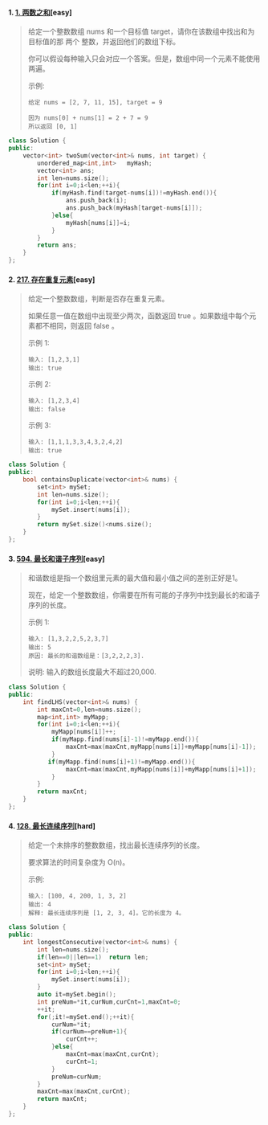 #### 1. [1. 两数之和](https://leetcode-cn.com/problems/two-sum/)[easy]

> 给定一个整数数组 nums 和一个目标值 target，请你在该数组中找出和为目标值的那 两个 整数，并返回他们的数组下标。
>
> 你可以假设每种输入只会对应一个答案。但是，数组中同一个元素不能使用两遍。
>
>  
>
> 示例:
>
> ```example
> 给定 nums = [2, 7, 11, 15], target = 9
> 
> 因为 nums[0] + nums[1] = 2 + 7 = 9
> 所以返回 [0, 1]
> ```

```c++
class Solution {
public:
    vector<int> twoSum(vector<int>& nums, int target) {
        unordered_map<int,int>   myHash;
        vector<int> ans;
        int len=nums.size();
        for(int i=0;i<len;++i){
            if(myHash.find(target-nums[i])!=myHash.end()){
                ans.push_back(i);
                ans.push_back(myHash[target-nums[i]]);
            }else{
                myHash[nums[i]]=i;
            }
        }
        return ans;
    }
};
```



#### 2. [217. 存在重复元素](https://leetcode-cn.com/problems/contains-duplicate/)[easy]

> 给定一个整数数组，判断是否存在重复元素。
>
> 如果任意一值在数组中出现至少两次，函数返回 true 。如果数组中每个元素都不相同，则返回 false 。
>
>  
>
> 示例 1:
>
> ```example
> 输入: [1,2,3,1]
> 输出: true
> ```
>
> 示例 2:
>
> ```example
> 输入: [1,2,3,4]
> 输出: false
> ```
>
> 示例 3:
>
> ```example
> 输入: [1,1,1,3,3,4,3,2,4,2]
> 输出: true
> ```

```c++
class Solution {
public:
    bool containsDuplicate(vector<int>& nums) {
        set<int> mySet;
        int len=nums.size();
        for(int i=0;i<len;++i){
            mySet.insert(nums[i]);
        }
        return mySet.size()<nums.size();
    }
};
```



#### 3. [594. 最长和谐子序列](https://leetcode-cn.com/problems/longest-harmonious-subsequence/)[easy]

> 和谐数组是指一个数组里元素的最大值和最小值之间的差别正好是1。
>
> 现在，给定一个整数数组，你需要在所有可能的子序列中找到最长的和谐子序列的长度。
>
> 示例 1:
>
> ```example
> 输入: [1,3,2,2,5,2,3,7]
> 输出: 5
> 原因: 最长的和谐数组是：[3,2,2,2,3].
> ```
>
> 说明: 输入的数组长度最大不超过20,000.

```c++
class Solution {
public:
    int findLHS(vector<int>& nums) {
        int maxCnt=0,len=nums.size();
        map<int,int> myMapp;
        for(int i=0;i<len;++i){
            myMapp[nums[i]]++;
            if(myMapp.find(nums[i]-1)!=myMapp.end()){
                maxCnt=max(maxCnt,myMapp[nums[i]]+myMapp[nums[i]-1]);
            }
           if(myMapp.find(nums[i]+1)!=myMapp.end()){
                maxCnt=max(maxCnt,myMapp[nums[i]]+myMapp[nums[i]+1]);
            }
        }
        return maxCnt;
    }
};
```



#### 4. [128. 最长连续序列](https://leetcode-cn.com/problems/longest-consecutive-sequence/)[hard]

> 给定一个未排序的整数数组，找出最长连续序列的长度。
>
> 要求算法的时间复杂度为 O(n)。
>
> 示例:
>
> ```example
> 输入: [100, 4, 200, 1, 3, 2]
> 输出: 4
> 解释: 最长连续序列是 [1, 2, 3, 4]。它的长度为 4。
> ```

```c++
class Solution {
public:
    int longestConsecutive(vector<int>& nums) {
        int len=nums.size();
        if(len==0||len==1)  return len;
        set<int> mySet;
        for(int i=0;i<len;++i){
            mySet.insert(nums[i]);
        }
        auto it=mySet.begin();
        int preNum=*it,curNum,curCnt=1,maxCnt=0;
        ++it;
        for(;it!=mySet.end();++it){
            curNum=*it;
            if(curNum==preNum+1){
                curCnt++;
            }else{
                maxCnt=max(maxCnt,curCnt);
                curCnt=1;
            }
            preNum=curNum;
        }
        maxCnt=max(maxCnt,curCnt);
        return maxCnt;
    }
};
```

